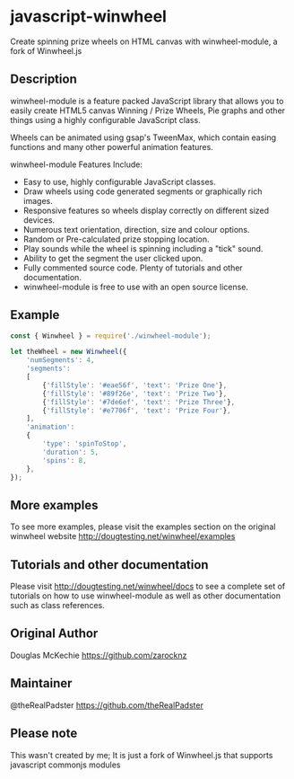 # javascript-winwheel
Create spinning prize wheels on HTML canvas with winwheel-module, a fork of Winwheel.js

## Description
winwheel-module is a feature packed JavaScript library that allows you to easily create HTML5 canvas Winning / Prize Wheels, Pie graphs and other things using a highly configurable JavaScript class.

Wheels can be animated using gsap's TweenMax, which contain easing functions and many other powerful animation features.

winwheel-module Features Include:
* Easy to use, highly configurable JavaScript classes.
* Draw wheels using code generated segments or graphically rich images.
* Responsive features so wheels display correctly on different sized devices.
* Numerous text orientation, direction, size and colour options.
* Random or Pre-calculated prize stopping location.
* Play sounds while the wheel is spinning including a "tick" sound.
* Ability to get the segment the user clicked upon.
* Fully commented source code. Plenty of tutorials and other documentation.
* winwheel-module is free to use with an open source license.

## Example
```js
const { Winwheel } = require('./winwheel-module');

let theWheel = new Winwheel({
    'numSegments': 4,
    'segments':
    [
        {'fillStyle': '#eae56f', 'text': 'Prize One'},
        {'fillStyle': '#89f26e', 'text': 'Prize Two'},
        {'fillStyle': '#7de6ef', 'text': 'Prize Three'},
        {'fillStyle': '#e7706f', 'text': 'Prize Four'},
    ],
    'animation':
    {
        'type': 'spinToStop',
        'duration': 5,
        'spins': 8,
    },
});
```

## More examples
To see more examples, please visit the examples section on the original winwheel website http://dougtesting.net/winwheel/examples

## Tutorials and other documentation
Please visit http://dougtesting.net/winwheel/docs to see a complete set of tutorials on how to use winwheel-module as well as other documentation such as class references.

## Original Author
Douglas McKechie https://github.com/zarocknz
## Maintainer
@theRealPadster https://github.com/theRealPadster

## Please note
This wasn't created by me; It is just a fork of Winwheel.js that supports javascript commonjs modules
